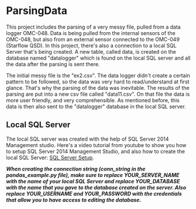 # ParsingData
 This project includes the parsing of a very messy file, pulled from a data logger OMC-048. Data is being pulled from the internal sensors of the OMC-048, but also from an external sensor connected to the OMC-049 (Starflow QSD). In this project, there's also a connection to a local SQL Server that's being created. A new table, called data, is created on the database named "datalogger" which is found on the local SQL server and all the data after the parsing is sent there.
 
 The initial messy file is the "ex2.csv". The data logger didn't create a certain pattern to be followed, so the data was very hard to read/understand at first glance. That's why the parsing of the data was inevitable. The results of the parsing are put into a new csv file called "data11.csv". On that file the data is more user friendly, and very comprehensible. As mentioned before, this data is then also sent to the "datalogger" database in the local SQL server.
 
 ## Local SQL Server
 
 The local SQL server was created with the help of SQL Server 2014 Management studio. Here's a video tutorial from youtube to show you how to setup SQL Server 2014 Management Studio, and also how to create the local SQL Server: [SQL Server Setup](https://www.youtube.com/watch?v=E_zFM7mzFUg).
 
 ***When creating the connection string (conn_string in the pandas_example.py file), make sure to replace YOUR_SERVER_NAME with the name of your local SQL Server and replace YOUR_DATABASE with the name that you gave to the database created on the server. Also replace YOUR_USERNAME and YOUR_PASSWORD with the credentials that allow you to have access to editing the database.***
